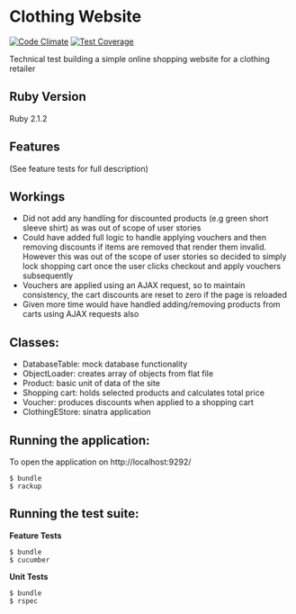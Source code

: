Clothing Website
================
[![Code Climate](https://codeclimate.com/github/foxjerem/clothing-website/badges/gpa.svg)](https://codeclimate.com/github/foxjerem/clothing-website) [![Test Coverage](https://codeclimate.com/github/foxjerem/clothing-website/badges/coverage.svg)](https://codeclimate.com/github/foxjerem/clothing-website)

Technical test building a simple online shopping website for a clothing retailer

Ruby Version
------------
Ruby 2.1.2

Features
--------

(See feature tests for full description)

Workings
--------
- Did not add any handling for discounted products (e.g green short sleeve shirt) as was out of scope of user stories
- Could have added full logic to handle applying vouchers and then removing discounts if items are removed that render them invalid. However this was out of the scope of user stories so decided to simply lock shopping cart once the user clicks checkout and apply vouchers subsequently
- Vouchers are applied using an AJAX request, so to maintain consistency, the cart discounts are reset to zero if the page is reloaded
- Given more time would have handled adding/removing products from carts using AJAX requests also

Classes:
--------
- DatabaseTable: mock database functionality
- ObjectLoader: creates array of objects from flat file
- Product: basic unit of data of the site
- Shopping cart: holds selected products and calculates total price
- Voucher: produces discounts when applied to a shopping cart
- ClothingEStore: sinatra application

Running the application:
------------------------
To open the application on http://localhost:9292/

```shell
$ bundle
$ rackup
```

Running the test suite:
-----------------------
**Feature Tests**
```shell
$ bundle
$ cucumber
```

**Unit Tests**
```shell
$ bundle
$ rspec
```





